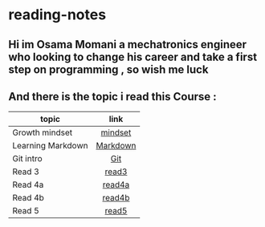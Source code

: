 # reading-notes

## Hi im Osama Momani a mechatronics engineer who looking to change his career and take a first step on programming , so wish me luck 

## And there is the topic i read this Course :


| topic|  link | 
|----------|:-------------:|
| Growth mindset  |    [mindset](https://osamamomani1.github.io/reading-notes/readme1) |
| Learning Markdown | [Markdown](https://osamamomani1.github.io/reading-notes/readme1) |
| Git intro |  [Git](https://osamamomani1.github.io/reading-notes/read2) | 
| Read 3 | [read3](https://osamamomani1.github.io/reading-notes/Read03) |
| Read 4a | [read4a](https://osamamomani1.github.io/reading-notes/Read04a) |
| Read 4b |  [read4b](https://osamamomani1.github.io/reading-notes/Read04b) |
| Read 5 | [read5](https://osamamomani1.github.io/reading-notes/Read05)








